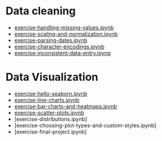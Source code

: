 # Data cleaning #
 - [exercise-handling-missing-values.ipynb](https://github.com/shivshankar9/Technolabs_Pre_learn/tree/main/Data%20Cleaning)
 - [exercise-scaling-and-normalization.ipynb](https://github.com/shivshankar9/Technolabs_Pre_learn/blob/main/Data%20Cleaning/exercise-scaling-and-normalization.ipynb)
 - [exercise-parsing-dates.ipynb](https://github.com/shivshankar9/Technolabs_Pre_learn/blob/main/Data%20Cleaning/exercise-parsing-dates.ipynb)
 - [exercise-character-encodings.ipynb](exercise-character-encodings.ipynb)
 - [exercise-inconsistent-data-entry.ipynp](exercise-inconsistent-data-entry)
# Data Visualization #

 - [exercise-hello-seaborn.ipynb](exercise-hello-seaborn.ipynb)
 - [exercise-line-charts.ipynb](exercise-line-charts.ipynb)
 - [exercise-bar-charts-and-heatmaps.ipynb](exercise-bar-charts-and-heatmaps.ipynb)
 - [exercise-scatter-plots.ipynb](exercise-scatter-plots.ipynb)
 - [exercise-distributions.ipynb]
 - [exercise-choosing-plot-types-and-custom-styles.ipynb]
 - [exercise-final-project.ipynb]